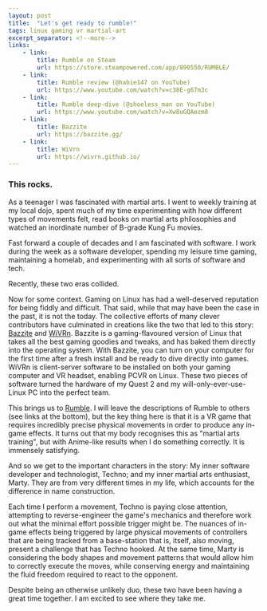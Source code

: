 ```yaml
---
layout: post
title:  "Let's get ready to rumble!"
tags: linux gaming vr martial-art
excerpt_separator: <!--more-->
links:
    - link:
        title: Rumble on Steam
        url: https://store.steampowered.com/app/890550/RUMBLE/
    - link:
        title: Rumble review (@habie147 on YouTube)
        url: https://www.youtube.com/watch?v=c38E-g67m3c
    - link:
        title: Rumble deep-dive (@shoeless_man on YouTube)
        url: https://www.youtube.com/watch?v=Xw8uGQAezm8
    - link:
        title: Bazzite
        url: https://bazzite.gg/
    - link:
        title: WiVrn
        url: https://wivrn.github.io/
---
```


### This rocks.

<!--more-->

As a teenager I was fascinated with martial arts. I went to weekly training at my local dojo, spent much of my time experimenting with how different types of movements felt, read books on martial arts philosophies and watched an inordinate number of B-grade Kung Fu movies.

Fast forward a couple of decades and I am fascinated with software. I work during the week as a software developer, spending my leisure time gaming, maintaining a homelab, and experimenting with all sorts of software and tech.

Recently, these two eras collided.

Now for some context. Gaming on Linux has had a well-deserved reputation for being fiddly and difficult. That said, while that may have been the case in the past, it is not the today. The collective efforts of many clever contributors have culminated in creations like the two that led to this story: [Bazzite](https://bazzite.gg/) and [WiVRn](https://wivrn.github.io/). Bazzite is a gaming-flavoured version of Linux that takes all the best gaming goodies and tweaks, and has baked them directly into the operating system. With Bazzite, you can turn on your computer for the first time after a fresh install and be ready to dive directly into games. WiVRn is client-server software to be installed on both your gaming computer and VR headset, enabling PCVR on Linux. These two pieces of software turned the hardware of my Quest 2 and my will-only-ever-use-Linux PC into the perfect team.

This brings us to [Rumble](https://store.steampowered.com/app/890550/RUMBLE/). I will leave the descriptions of Rumble to others (see links at the bottom), but the key thing here is that it is a VR game that requires incredibly precise physical movements in order to produce any in-game effects. It turns out that my body recognises this as "martial arts training", but with Anime-like results when I do something correctly. It is immensely satisfying.

And so we get to the important characters in the story: My inner software developer and technologist, Techno; and my inner martial arts enthusiast, Marty. They are from very different times in my life, which accounts for the difference in name construction.

Each time I perform a movement, Techno is paying close attention, attempting to reverse-engineer the game's mechanics and therefore work out what the minimal effort possible trigger might be. The nuances of in-game effects being triggered by large physical movements of controllers that are being tracked from a base-station that is, itself, also moving, present a challenge that has Techno hooked. At the same time, Marty is considering the body shapes and movement patterns that would allow him to correctly execute the moves, while conserving energy and maintaining the fluid freedom required to react to the opponent.

Despite being an otherwise unlikely duo, these two have been having a great time together. I am excited to see where they take me.

